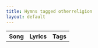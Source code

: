 ```yaml
---
title: Hymns tagged otherreligion
layout: default
---
```

<table><tr><th>Song</th><th>Lyrics</th><th>Tags</th></tr>
